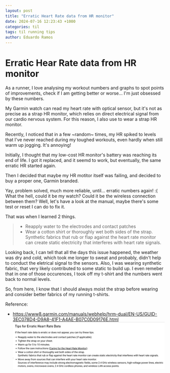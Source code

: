 ```yaml
---
layout: post
title: "Erratic Heart Rate data from HR monitor"
date: 2024-07-16 12:23:43 +1000
categories: til
tags: til running tips
author: Eduardo Ramos
---
```


# Erratic Hear Rate data from HR monitor

As a runner, I love analysing my workout numbers and graphs to spot points of improvements, check if
I am getting better or worse... I'm just obsessed by these numbers.

My Garmin watch can read my heart rate with optical sensor, but it's not as precise as a strap HR monitor,
which relies on direct electrical signal from our cardio nervous system. For this reason, I also use to
wear a strap HR monitor.

Recently, I noticed that in a few ~random~ times, my HR spiked to levels that I've never reached during my
toughed workouts, even hardly when still warm up jogging. It's annoying!

Initially, I thought that my low-cost HR monitor's battery was reaching its end of life. I got it replaced, and it seemd to work, but eventually, the same erratic HR started again.

Then I decided that maybe my HR motitor itself was failing, and decided to buy a proper one, Garmin branded.

Yay, problem solved, much more reliable, until... erratic numbers again! :( What the hell, could it be my watch?
Could it be the wireless connection between them? Well, let's have a look at the manual, maybe there's some
test or reset I can do to fix it.

That was when I learned 2 things.

> * Reapply water to the electrodes and contact patches
> * Wear a cotton shirt or thoroughly wet both sides of the strap. Synthetic fabrics that rub or flap against the heart rate monitor can create static electricity that interferes with heart rate signals.

Looking back, I can tell that all the days this issue happened, the weather was dry and cold, which took me longer to sweat and probably, didn't help to conduct the eletrical signal to the sensors. Also, I was wearing synthetic fabric, that very likely contributed to some static to build up. I even remeber that in one of those occurences, I took off my t-shirt and the numbers went back to normal levels.

So, from here, I know that I should always moist the strap before wearing and consider better fabrics of my running t-shirts.

Reference:
* https://www8.garmin.com/manuals/webhelp/hrm-dual/EN-US/GUID-3EC078D4-D9A8-41F1-A4AE-B07C0D09176E.html
![Garmin HR monitor manual](/assets/images/garmin-hr-monitor.png)
